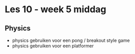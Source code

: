# Les 10 - week 5 middag

## Physics

- physics gebruiken voor een pong / breakout style game
- physics gebruiken voor een platformer